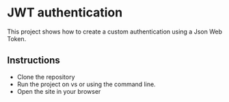﻿# JWT authentication

This project shows how to create a custom authentication using a Json Web Token.


## Instructions ##

- Clone the repository
- Run the project on vs or using the command line.
- Open the site in your browser



